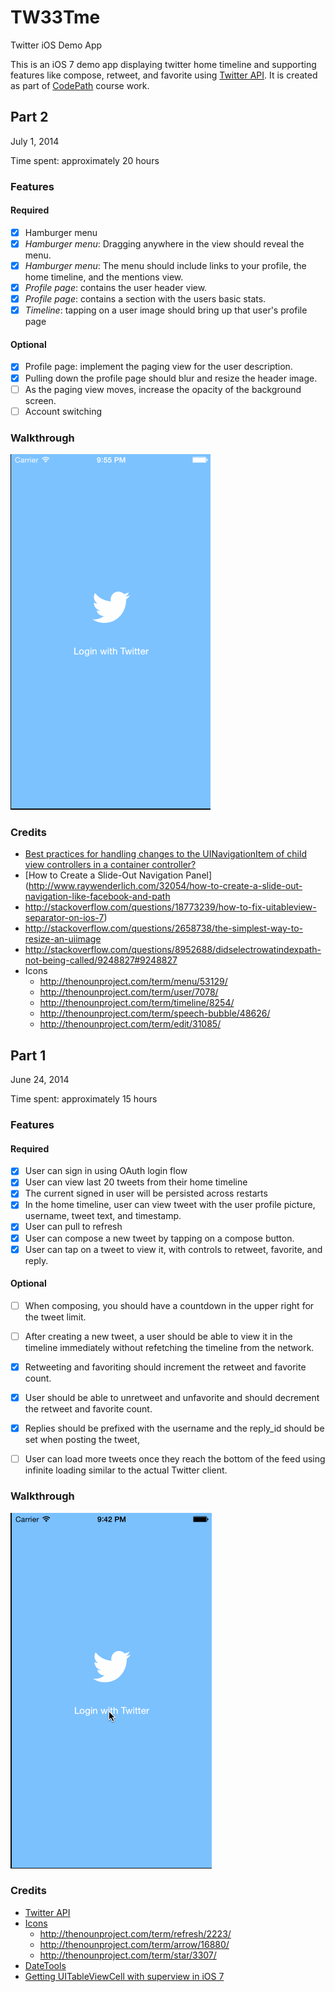 TW33Tme
========
Twitter iOS Demo App

This is an iOS 7 demo app displaying twitter home timeline and supporting features like compose, retweet, and favorite using [Twitter API](https://dev.twitter.com/docs/api/1.1). It is created as part of [CodePath](http://codepath.com/) course work. 

Part 2
--------
July 1, 2014

Time spent: approximately 20 hours 

### Features

#### Required
- [x] Hamburger menu
- [x] _Hamburger menu_: Dragging anywhere in the view should reveal the menu.
- [x] _Hamburger menu_: The menu should include links to your profile, the home timeline, and the mentions view.
- [x] _Profile page_: contains the user header view.
- [x] _Profile page_: contains a section with the users basic stats.
- [x] _Timeline_: tapping on a user image should bring up that user's profile page

#### Optional
- [x] Profile page: implement the paging view for the user description.
- [x] Pulling down the profile page should blur and resize the header image.
- [ ] As the paging view moves, increase the opacity of the background screen.
- [ ] Account switching

### Walkthrough
![Video Walkthrough](TW33Tme-part2.gif)

### Credits
* [Best practices for handling changes to the UINavigationItem of child view controllers in a container controller?](http://stackoverflow.com/questions/18002747/best-practices-for-handling-changes-to-the-uinavigationitem-of-child-view-contro)
* [How to Create a Slide-Out Navigation Panel](http://www.raywenderlich.com/32054/how-to-create-a-slide-out-navigation-like-facebook-and-path
* http://stackoverflow.com/questions/18773239/how-to-fix-uitableview-separator-on-ios-7)
* http://stackoverflow.com/questions/2658738/the-simplest-way-to-resize-an-uiimage
* http://stackoverflow.com/questions/8952688/didselectrowatindexpath-not-being-called/9248827#9248827
* Icons
  * http://thenounproject.com/term/menu/53129/
  * http://thenounproject.com/term/user/7078/
  * http://thenounproject.com/term/timeline/8254/
  * http://thenounproject.com/term/speech-bubble/48626/
  * http://thenounproject.com/term/edit/31085/


Part 1
--------
June 24, 2014

Time spent: approximately 15 hours

### Features

#### Required
- [x] User can sign in using OAuth login flow
- [x] User can view last 20 tweets from their home timeline
- [x] The current signed in user will be persisted across restarts
- [x] In the home timeline, user can view tweet with the user profile picture, username, tweet text, and timestamp.
- [x] User can pull to refresh
- [x] User can compose a new tweet by tapping on a compose button.
- [x] User can tap on a tweet to view it, with controls to retweet, favorite, and reply.

#### Optional
- [ ] When composing, you should have a countdown in the upper right for the tweet limit.
- [ ] After creating a new tweet, a user should be able to view it in the timeline immediately without refetching the timeline from the network.
- [x] Retweeting and favoriting should increment the retweet and favorite count.
- [x] User should be able to unretweet and unfavorite and should decrement the retweet and favorite count.
- [x] Replies should be prefixed with the username and the reply_id should be set when posting the tweet,
- [ ] User can load more tweets once they reach the bottom of the feed using infinite loading similar to the actual Twitter client.


### Walkthrough
![Video Walkthrough](TW33Tme-walkthrough.gif)

### Credits
* [Twitter API](https://dev.twitter.com/docs/api/1.1)
* [Icons](http://thenounproject.com)
  * http://thenounproject.com/term/refresh/2223/
  * http://thenounproject.com/term/arrow/16880/
  * http://thenounproject.com/term/star/3307/
* [DateTools](https://github.com/MatthewYork/DateTools)
* [Getting UITableViewCell with superview in iOS 7](http://stackoverflow.com/questions/18962771/getting-uitableviewcell-with-superview-in-ios-7)